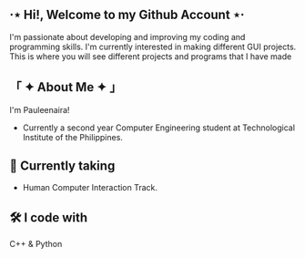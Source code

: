 ## ⋅⋆ Hi!, Welcome to my Github Account  ⋆⋅
I'm passionate about developing and improving my coding and programming skills. I'm currently interested in making different GUI projects. This is where you will see different projects and programs that I have made




## 「 ✦  About Me  ✦ 」
I'm Pauleenaira!
- Currently a second year Computer Engineering student at Technological Institute of the Philippines. 

## 📙 Currently taking 
- Human Computer Interaction Track. 

## 🛠 I code with
C++ & Python
